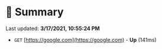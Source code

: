 # 📖 Summary
Last updated: **3/17/2021, 10:55:24 PM**

- `GET` [https://google.com](https://google.com) - **Up** (141ms)
